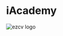# iAcademy

![ezcv logo](https://drive.google.com/file/d/1hx_GEAGHwBCjMGg4eVGyp_qVhxmRblNz/view?usp=sharing)
